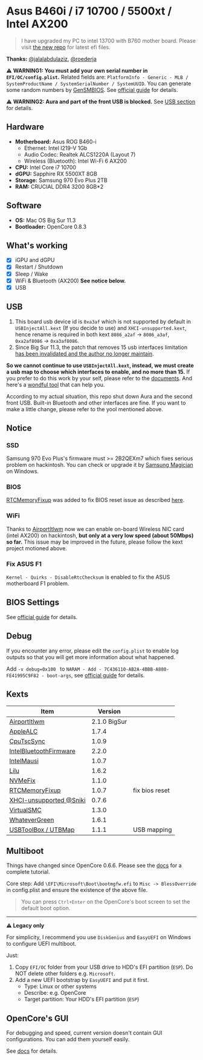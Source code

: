 # Asus B460i / i7 10700 / 5500xt / Intel AX200

> I have upgraded my PC to intel 13700 with B760 mother board. Please visit [the new repo](https://github.com/ichenhe/oc-b760m-13700-6800) for latest efi files.

**Thanks:** [@jalalabdulaziz](https://github.com/jalalabdulaziz/ROG-Strix-B460-I), [@roederja](https://github.com/roederja/asus-rog-strix-b460I-hackintosh)

⚠️ **WARNING1: You must add your own serial number in `EFI/OC/config.plist`.** Related fields are: `PlatformInfo - Generic - MLB / SystemProductName / SystemSerialNumber / SystemUUID`. You can generate some random numbers by [GenSMBIOS](https://github.com/corpnewt/GenSMBIOS). See [official guide](https://dortania.github.io/OpenCore-Install-Guide/config.plist/comet-lake.html#platforminfo) for details.

⚠️ **WARNING2:  Aura and part of the front USB is blocked.** See [USB section](#USB) for details.

## Hardware

- **Motherboard:** Asus ROG B460-i
  - Ethernet: Intel I219-V 1Gb
  - Audio Codec: Realtek ALCS1220A (Layout 7)
  - Wireless (Bluetooth): Intel Wi-Fi 6 AX200
- **CPU:** Intel Core i7 10700
- **dGPU:** Sapphire RX 5500XT 8GB
- **Storage:** Samsung 970 Evo Plus 2TB
- **RAM:** CRUCIAL DDR4 3200 8GB*2

## Software

- **OS:** Mac OS Big Sur 11.3
- **Bootloader:** OpenCore 0.8.3

## What's working

- [x] iGPU and dGPU
- [x] Restart / Shutdown
- [x] Sleep / Wake
- [x] WiFi & Bluetooth (AX200) **See notice below.**
- [x] USB

## USB

1. This board usb device id is `0xa3af` which is not supported by default in `USBInjectAll.kext`  (If you decide to use) and `XHCI-unsupported.kext`, hence rename is required in both kext `8086_a2af` → `8086_a3af`, `0xa2af8086` → `0xa3af8086`.
2. Since Big Sur 11.3, the patch that removes 15 usb interfaces limitation [has been invalidated and the author no longer maintain](https://github.com/acidanthera/bugtracker/issues/1514).

**So we cannot continue to use `USBInjectAll.kext`, instead, we must create a usb map to choose which interfaces to enable, and no more than 15.** If you prefer to do this work by your self, please refer to the [documents](https://dortania.github.io/OpenCore-Post-Install/usb/#macos-and-the-15-port-limit). And here's a [wondful tool](https://github.com/USBToolBox/tool) that can help you.

According to my actual situation, this repo shut down Aura and the second front USB. Built-in Bluetooth and other interfaces are fine. If you want to make a little change, please refer to the yool mentioned above.

## Notice

### SSD

Samsung 970 Evo Plus's firmware must >= 2B2QEXm7 which fixes serious problem on hackintosh. You can check or upgrade it by [Samsung Magician](https://www.samsung.com/semiconductor/minisite/ssd/product/consumer/magician/) on Windows.

### BIOS

[RTCMemoryFixup](https://github.com/acidanthera/RTCMemoryFixup/releases/tag/1.0.6) was added to fix BIOS reset issue as described [here](https://dortania.github.io/OpenCore-Post-Install/misc/rtc.html#finding-our-bad-rtc-region).

### WiFi

Thanks to [AirportItlwm](https://github.com/OpenIntelWireless/itlwm/releases) now we can enable on-board Wireless NIC card (intel AX200) on hackintosh, **but only at a very low speed (about 50Mbps) so far.** This issue may be improved in the future, please follow the kext project motioned above.

### Fix ASUS F1

`Kernel - Quirks - DisableRtcChecksum` is enabled to fix the ASUS motherboard F1 problem.

## BIOS Settings

See [official guide](https://dortania.github.io/OpenCore-Install-Guide/config.plist/comet-lake.html#intel-bios-settings) for details.

## Debug

If you encounter any error, please edit the `config.plist` to enable log outputs so that you will get more information about what happened.

Add `-v debug=0x100 ` to `NARAM - Add - 7C436110-AB2A-4BBB-A880-FE41995C9F82 - boot-args`, see [official guide](https://dortania.github.io/OpenCore-Install-Guide/config.plist/comet-lake.html#nvram) for details.

## Kexts

| Item                                                         | Version      |                |
| ------------------------------------------------------------ | ------------ | -------------- |
| [AirportItlwm](https://github.com/OpenIntelWireless/itlwm/releases) | 2.1.0 BigSur |                |
| [AppleALC](https://github.com/acidanthera/AppleALC/releases) | 1.7.4        |                |
| [CpuTscSync](https://github.com/acidanthera/CpuTscSync)      | 1.0.9        |                |
| [IntelBluetoothFirmware](https://github.com/OpenIntelWireless/IntelBluetoothFirmware/releases) | 2.2.0        |                |
| [IntelMausi](https://github.com/acidanthera/IntelMausi/releases) | 1.0.7        |                |
| [Lilu](https://github.com/acidanthera/Lilu/releases)         | 1.6.2        |                |
| [NVMeFix](https://github.com/acidanthera/NVMeFix/releases)   | 1.1.0        |                |
| [RTCMemoryFixup](https://github.com/acidanthera/RTCMemoryFixup/releases) | 1.0.7        | fix bios reset |
| [XHCI-unsupported @Sniki](https://github.com/Sniki/OS-X-USB-Inject-All/releases) | 0.7.6        |                |
| [VirtualSMC](https://github.com/acidanthera/VirtualSMC/releases) | 1.3.0        |                |
| [WhateverGreen](https://github.com/acidanthera/WhateverGreen/releases) | 1.6.1        |                |
| [USBToolBox / UTBMap](https://github.com/USBToolBox/kext/releases) | 1.1.1        | USB mapping    |

## Multiboot

Things have changed since OpenCore 0.6.6. Please see the [docs](https://dortania.github.io/OpenCore-Multiboot/) for a complete tutorial. 

Core step: Add `\EFI\Microsoft\Boot\bootmgfw.efi` to `Misc -> BlessOverride` in config.plist and ensure the existence of the above file.

> You can press `Ctrl+Enter` on the OpenCore's boot screen to set the default boot option.

---

**⚠️ Legacy only**

For simplicity, I recommend you use `DiskGenius` and `EasyUEFI` on Windows to configure UEFI multiboot.

Just:

1. Copy `EFI/OC` folder from your USB drive to HDD's EFI partition (`ESP`). Do NOT delete other folders e.g. `Microsoft`.
2. Add a new UEFI bootstrap by `EasyUEFI` and put it first.
   - Type: Linux or other systems
   - Describe: e.g. OpenCore
   - Target partition: Your HDD's EFI partition  (`ESP`)

## OpenCore's GUI

For debugging and speed, current version doesn't contain GUI configurations. You can add them yourself easily.

See [docs](https://dortania.github.io/OpenCore-Post-Install/cosmetic/gui.html) for details.
